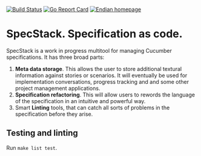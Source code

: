 [![Build Status](http://ci.endian.io/api/badges/endiangroup/specstack/status.svg?branch=develop)](http://ci.endian.io/endiangroup/specstack)
[![Go Report Card](https://goreportcard.com/badge/github.com/endiangroup/specstack)](https://goreportcard.com/report/github.com/endiangroup/specstack)
[![Endian homepage](https://endian.io/img/badge.svg)](https://endian.io)

# SpecStack. Specification as code. 

SpecStack is a work in progress multitool for managing Cucumber specifications. It has three broad parts:

1. **Meta data storage**. This allows the user to store additional textural information against stories or scenarios. It will eventually be used for implementation conversations, progress tracking and and some other project management applications.
2. **Specification refactoring**. This will allow users to rewords the language of the specification in an intuitive and powerful way.
3. Smart **Linting** tools, that can catch all sorts of problems in the specification before they arise.

## Testing and linting

Run `make list test`.
